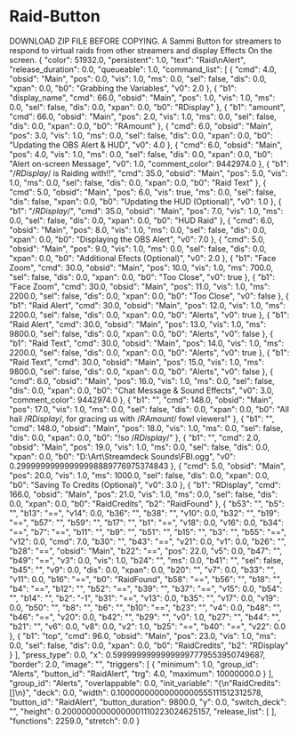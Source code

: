 # Raid-Button
DOWNLOAD ZIP FILE BEFORE COPYING. A Sammi Button for streamers to respond to virtual raids from other streamers and display Effects On the screen.
{ "color": 51932.0, "persistent": 1.0, "text": "Raid\nAlert", "release_duration": 0.0, "queueable": 1.0, "command_list": [ { "cmd": 4.0, "obsid": "Main", "pos": 0.0, "vis": 1.0, "ms": 0.0, "sel": false, "dis": 0.0, "xpan": 0.0, "b0": "Grabbing the Variables", "v0": 2.0 }, { "b1": "display_name", "cmd": 66.0, "obsid": "Main", "pos": 1.0, "vis": 1.0, "ms": 0.0, "sel": false, "dis": 0.0, "xpan": 0.0, "b0": "RDisplay" }, { "b1": "amount", "cmd": 66.0, "obsid": "Main", "pos": 2.0, "vis": 1.0, "ms": 0.0, "sel": false, "dis": 0.0, "xpan": 0.0, "b0": "RAmount" }, { "cmd": 6.0, "obsid": "Main", "pos": 3.0, "vis": 1.0, "ms": 0.0, "sel": false, "dis": 0.0, "xpan": 0.0, "b0": "Updating the OBS Alert & HUD", "v0": 4.0 }, { "cmd": 6.0, "obsid": "Main", "pos": 4.0, "vis": 1.0, "ms": 0.0, "sel": false, "dis": 0.0, "xpan": 0.0, "b0": "Alert on-screen Message", "v0": 1.0, "comment_color": 9442974.0 }, { "b1": "\/$RDisplay$\/ is Raiding with!!", "cmd": 35.0, "obsid": "Main", "pos": 5.0, "vis": 1.0, "ms": 0.0, "sel": false, "dis": 0.0, "xpan": 0.0, "b0": "Raid Text" }, { "cmd": 5.0, "obsid": "Main", "pos": 6.0, "vis": true, "ms": 0.0, "sel": false, "dis": false, "xpan": 0.0, "b0": "Updating the HUD (Optional)", "v0": 1.0 }, { "b1": "\/$RDisplay$\/", "cmd": 35.0, "obsid": "Main", "pos": 7.0, "vis": 1.0, "ms": 0.0, "sel": false, "dis": 0.0, "xpan": 0.0, "b0": "HUD Raid" }, { "cmd": 6.0, "obsid": "Main", "pos": 8.0, "vis": 1.0, "ms": 0.0, "sel": false, "dis": 0.0, "xpan": 0.0, "b0": "Displaying the OBS Alert", "v0": 7.0 }, { "cmd": 5.0, "obsid": "Main", "pos": 9.0, "vis": 1.0, "ms": 0.0, "sel": false, "dis": 0.0, "xpan": 0.0, "b0": "Additional Efects (Optional)", "v0": 2.0 }, { "b1": "Face Zoom", "cmd": 30.0, "obsid": "Main", "pos": 10.0, "vis": 1.0, "ms": 700.0, "sel": false, "dis": 0.0, "xpan": 0.0, "b0": "Too Close", "v0": true }, { "b1": "Face Zoom", "cmd": 30.0, "obsid": "Main", "pos": 11.0, "vis": 1.0, "ms": 2200.0, "sel": false, "dis": 0.0, "xpan": 0.0, "b0": "Too Close", "v0": false }, { "b1": "Raid Alert", "cmd": 30.0, "obsid": "Main", "pos": 12.0, "vis": 1.0, "ms": 2200.0, "sel": false, "dis": 0.0, "xpan": 0.0, "b0": "Alerts", "v0": true }, { "b1": "Raid Alert", "cmd": 30.0, "obsid": "Main", "pos": 13.0, "vis": 1.0, "ms": 9800.0, "sel": false, "dis": 0.0, "xpan": 0.0, "b0": "Alerts", "v0": false }, { "b1": "Raid Text", "cmd": 30.0, "obsid": "Main", "pos": 14.0, "vis": 1.0, "ms": 2200.0, "sel": false, "dis": 0.0, "xpan": 0.0, "b0": "Alerts", "v0": true }, { "b1": "Raid Text", "cmd": 30.0, "obsid": "Main", "pos": 15.0, "vis": 1.0, "ms": 9800.0, "sel": false, "dis": 0.0, "xpan": 0.0, "b0": "Alerts", "v0": false }, { "cmd": 6.0, "obsid": "Main", "pos": 16.0, "vis": 1.0, "ms": 0.0, "sel": false, "dis": 0.0, "xpan": 0.0, "b0": "Chat Message & Sound Effects", "v0": 3.0, "comment_color": 9442974.0 }, { "b1": "", "cmd": 148.0, "obsid": "Main", "pos": 17.0, "vis": 1.0, "ms": 0.0, "sel": false, "dis": 0.0, "xpan": 0.0, "b0": "All hail \/$RDisplay$\/, for gracing us with \/$RAmount$\/ fowl viewers!" }, { "b1": "", "cmd": 148.0, "obsid": "Main", "pos": 18.0, "vis": 1.0, "ms": 0.0, "sel": false, "dis": 0.0, "xpan": 0.0, "b0": "!so \/$RDisplay$\/" }, { "b1": "", "cmd": 2.0, "obsid": "Main", "pos": 19.0, "vis": 1.0, "ms": 0.0, "sel": false, "dis": 0.0, "xpan": 0.0, "b0": "D:\\Art\\Streamdeck Sounds\\FBI.ogg", "v0": 0.29999999999999998889776975374843 }, { "cmd": 5.0, "obsid": "Main", "pos": 20.0, "vis": 1.0, "ms": 1000.0, "sel": false, "dis": 0.0, "xpan": 0.0, "b0": "Saving To Credits (Optional)", "v0": 3.0 }, { "b1": "RDisplay", "cmd": 166.0, "obsid": "Main", "pos": 21.0, "vis": 1.0, "ms": 0.0, "sel": false, "dis": 0.0, "xpan": 0.0, "b0": "RaidCredits", "b2": "RaidFound" }, { "b53": "", "b5": "", "b13": "==", "v14": 0.0, "b36": "", "b38": "", "v10": 0.0, "b32": "", "b19": "==", "b57": "", "b59": "", "b17": "", "b1": "==", "v18": 0.0, "v16": 0.0, "b34": "==", "b7": "==", "b11": "", "b9": "", "b51": "", "b15": "", "b3": "", "b55": "==", "v12": 0.0, "cmd": 7.0, "b30": "", "b43": "==", "v21": 0.0, "v1": 0.0, "b26": "", "b28": "==", "obsid": "Main", "b22": "==", "pos": 22.0, "v5": 0.0, "b47": "", "b49": "==", "v3": 0.0, "vis": 1.0, "b24": "", "ms": 0.0, "b41": "", "sel": false, "b45": "", "v9": 0.0, "dis": 0.0, "xpan": 0.0, "b20": "", "v7": 0.0, "b33": "", "v11": 0.0, "b16": "==", "b0": "RaidFound", "b58": "==", "b56": "", "b18": "", "b4": "==", "b12": "", "b52": "==", "b39": "", "b37": "==", "v15": 0.0, "b54": "", "b14": "", "b2": "-1", "b31": "==", "v13": 0.0, "b35": "", "v17": 0.0, "v19": 0.0, "b50": "", "b8": "", "b6": "", "b10": "==", "b23": "", "v4": 0.0, "b48": "", "b46": "==", "v20": 0.0, "b42": "", "b29": "", "v0": 1.0, "b27": "", "b44": "", "b21": "", "v6": 0.0, "v8": 0.0, "v2": 1.0, "b25": "==", "b40": "==", "v22": 0.0 }, { "b1": "top", "cmd": 96.0, "obsid": "Main", "pos": 23.0, "vis": 1.0, "ms": 0.0, "sel": false, "dis": 0.0, "xpan": 0.0, "b0": "RaidCredits", "b2": "RDisplay" } ], "press_type": 0.0, "x": 0.59999999999999997779553950749687, "border": 2.0, "image": "", "triggers": [ { "minimum": 1.0, "group_id": "Alerts", "button_id": "RaidAlert", "trg": 4.0, "maximum": 10000000.0 } ], "group_id": "Alerts", "overlappable": 0.0, "init_variable": "{\n\"RaidCredits\": []\n}", "deck": 0.0, "width": 0.10000000000000000555111512312578, "button_id": "RaidAlert", "button_duration": 9800.0, "y": 0.0, "switch_deck": "", "height": 0.20000000000000001110223024625157, "release_list": [ ], "functions": 2259.0, "stretch": 0.0 }
